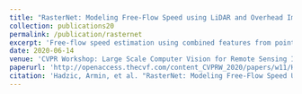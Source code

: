 ```yaml
---
title: "RasterNet: Modeling Free-Flow Speed using LiDAR and Overhead Imagery"
collection: publications20
permalink: /publication/rasternet
excerpt: 'Free-flow speed estimation using combined features from point clouds and overhead imagery.'
date: 2020-06-14
venue: 'CVPR Workshop: Large Scale Computer Vision for Remote Sensing Imagery (EARTHVISION)'
paperurl: 'http://openaccess.thecvf.com/content_CVPRW_2020/papers/w11/Hadzic_RasterNet_Modeling_Free-Flow_Speed_Using_LiDAR_and_Overhead_Imagery_CVPRW_2020_paper.pdf'
citation: 'Hadzic, Armin, et al. "RasterNet: Modeling Free-Flow Speed Using LiDAR and Overhead Imagery." Proceedings of the IEEE/CVF Conference on Computer Vision and Pattern Recognition Workshops. 2020.'
---
```


